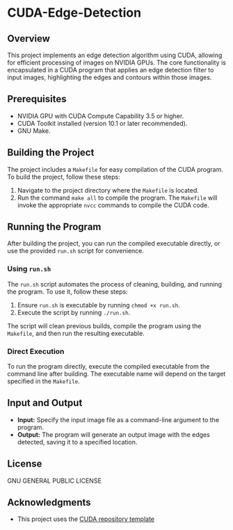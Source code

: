 # CUDA-Edge-Detection

## Overview

This project implements an edge detection algorithm using CUDA, allowing for efficient processing of images on NVIDIA GPUs. The core functionality is encapsulated in a CUDA program that applies an edge detection filter to input images, highlighting the edges and contours within those images.

## Prerequisites

- NVIDIA GPU with CUDA Compute Capability 3.5 or higher.
- CUDA Toolkit installed (version 10.1 or later recommended).
- GNU Make.

## Building the Project

The project includes a `Makefile` for easy compilation of the CUDA program. To build the project, follow these steps:

1. Navigate to the project directory where the `Makefile` is located.
2. Run the command `make all` to compile the program. The `Makefile` will invoke the appropriate `nvcc` commands to compile the CUDA code.

## Running the Program

After building the project, you can run the compiled executable directly, or use the provided `run.sh` script for convenience.

### Using `run.sh`

The `run.sh` script automates the process of cleaning, building, and running the program. To use it, follow these steps:

1. Ensure `run.sh` is executable by running `chmod +x run.sh`.
2. Execute the script by running `./run.sh`.

The script will clean previous builds, compile the program using the `Makefile`, and then run the resulting executable.

### Direct Execution

To run the program directly, execute the compiled executable from the command line after building. The executable name will depend on the target specified in the `Makefile`.

## Input and Output

- **Input:** Specify the input image file as a command-line argument to the program.
- **Output:** The program will generate an output image with the edges detected, saving it to a specified location.

## License

GNU GENERAL PUBLIC LICENSE

## Acknowledgments

- This project uses the [CUDA repository template](https://github.com/PascaleCourseraCourses/CUDAatScaleForTheEnterpriseCourseProjectTemplate)
